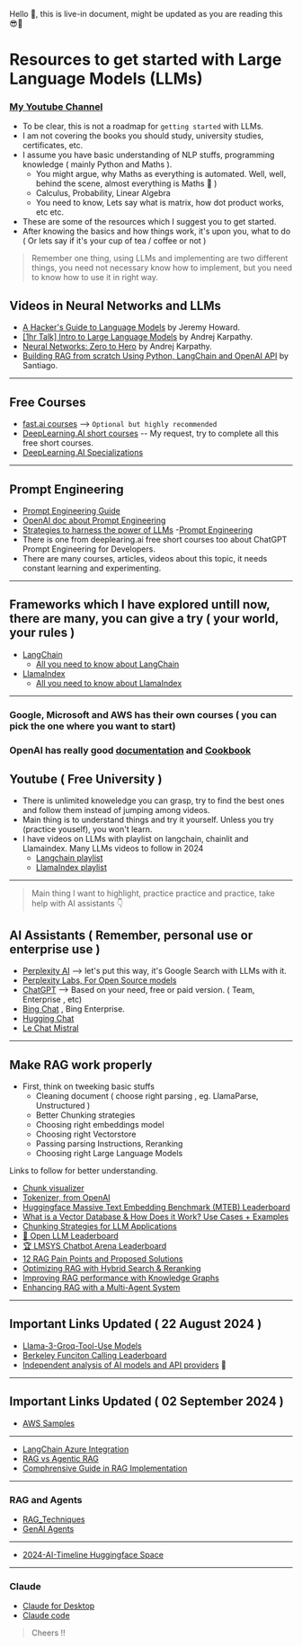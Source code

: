 Hello 👋, this is live-in document, might be updated as you are reading this 😎🧠

# Resources to get started with Large Language Models (LLMs)

### [My Youtube Channel](https://www.youtube.com/@datasciencebasics)

- To be clear, this is not a roadmap for `getting started` with LLMs.
- I am not covering the books you should study, university studies, certificates, etc.
- I assume you have basic understanding of NLP stuffs, programming knowledge ( mainly Python and Maths ).
  - You might argue, why Maths as everything is automated. Well, well, behind the scene, almost everything is Maths 🧠 )
  - Calculus, Probability, Linear Algebra
  - You need to know, Lets say what is matrix, how dot product works, etc etc.
- These are some of the resources which I suggest you to get started.
- After knowing the basics and how things work, it's upon you, what to do ( Or lets say if it's your cup of tea / coffee or not )
> Remember one thing, using LLMs and implementing are two different things, you need not necessary know how to implement, but you need to know how to use it in right way.

## Videos in Neural Networks and LLMs
- [A Hacker's Guide to Language Models](https://youtu.be/jkrNMKz9pWU?si=-PLRJrXB80E27Q_m) by Jeremy Howard.
- [[1hr Talk] Intro to Large Language Models](https://youtu.be/zjkBMFhNj_g?si=hw-BLphS85ORXL7i) by Andrej Karpathy.
- [Neural Networks: Zero to Hero](https://youtube.com/playlist?list=PLAqhIrjkxbuWI23v9cThsA9GvCAUhRvKZ&si=eTu3ESyFvq7JFdPD) by Andrej Karpathy.
- [Building RAG from scratch Using Python, LangChain and OpenAI API](https://youtu.be/BrsocJb-fAo?si=13-fYpjIBp9rmdhw) by Santiago.
---

## Free Courses
- [fast.ai courses](https://www.fast.ai/) --> `Optional but highly recommended`
- [DeepLearning.AI short courses](https://www.deeplearning.ai/short-courses/) -- My request, try to complete all this free short courses.
- [DeepLearning.AI Specializations](https://www.deeplearning.ai/courses/)
---

## Prompt Engineering
- [Prompt Engineering Guide](https://www.promptingguide.ai/)
- [OpenAI doc about Prompt Engineering](https://platform.openai.com/docs/guides/prompt-engineering)
- [Strategies to harness the power of LLMs](https://towardsdatascience.com/how-i-won-singapores-gpt-4-prompt-engineering-competition-34c195a93d41)
-[Prompt Engineering](https://github.com/NirDiamant/Prompt_Engineering) 
- There is one from deeplearing.ai free short courses too about ChatGPT Prompt Engineering for Developers.
- There are many courses, articles, videos about this topic, it needs constant learning and experimenting.
---

## Frameworks which I have explored untill now, there are many, you can give a try ( your world, your rules )
- [LangChain](https://www.langchain.com/)
  - [All you need to know about LangChain](https://youtu.be/EIejozA1W7I?si=rPBJnh7uEWVRa8ce)
- [LlamaIndex](https://www.llamaindex.ai/)
  - [All you need to know about LlamaIndex](https://youtu.be/FbQowFipEP4?si=GIZI73RzJZy1B_cj)
---

### Google, Microsoft and AWS has their own courses ( you can pick the one where you want to start)
### OpenAI has really good [documentation](https://platform.openai.com/docs/introduction) and [Cookbook](https://cookbook.openai.com/)

## Youtube ( Free University )
- There is unlimited knoweledge you can grasp, try to find the best ones and follow them instead of jumping among videos.
- Main thing is to understand things and try it yourself. Unless you try (practice youself), you won't learn.
- I have videos on LLMs with playlist on langchain, chainlit and Llamaindex. Many LLMs videos to follow in 2024
  - [Langchain playlist](https://youtube.com/playlist?list=PLz-qytj7eIWVd1a5SsQ1dzOjVDHdgC1Ck&si=UsnrzCA1kUsYLtLe)
  - [LlamaIndex playlist](https://youtube.com/playlist?list=PLz-qytj7eIWWqLRAJh-Q_fuvs0qH739zz&si=ljn51QFH4qbFL3uz)
---

> Main thing I want to highlight, practice practice and practice, take help with AI assistants 👇
 
## AI Assistants ( Remember, personal use or enterprise use )
- [Perplexity AI](https://perplexity.ai/pro?referral_code=YAWB6JNV) --> let's put this way, it's Google Search with LLMs with it.
- [Perplexity Labs, For Open Source models](https://labs.perplexity.ai/)
- [ChatGPT](https://chat.openai.com/) --> Based on your need, free or paid version. ( Team, Enterprise , etc)
- [Bing Chat](https://www.bing.com/search?q=Bing+AI&showconv=1&FORM=hpcodx) , Bing Enterprise.
- [Hugging Chat](https://huggingface.co/chat/)
- [Le Chat Mistral](https://chat.mistral.ai)

---

## Make RAG work properly
- First, think on tweeking basic stuffs
    - Cleaning document ( choose right parsing , eg. LlamaParse, Unstructured )
    - Better Chunking strategies
    - Choosing right embeddings model
    - Choosing right Vectorstore
    - Passing parsing Instructions, Reranking
    - Choosing right Large Language Models
 
Links to follow for better understanding.

- [Chunk visualizer](https://huggingface.co/spaces/m-ric/chunk_visualizer)
- [Tokenizer, from OpenAI](https://platform.openai.com/tokenizer)
- [Huggingface Massive Text Embedding Benchmark (MTEB) Leaderboard](https://huggingface.co/spaces/mteb/leaderboard)
- [What is a Vector Database & How Does it Work? Use Cases + Examples](https://www.pinecone.io/learn/vector-database/)
- [Chunking Strategies for LLM Applications](https://www.pinecone.io/learn/chunking-strategies/)
- [🤗 Open LLM Leaderboard](https://huggingface.co/spaces/HuggingFaceH4/open_llm_leaderboard)
- [🏆 LMSYS Chatbot Arena Leaderboard](https://chat.lmsys.org/)
- [12 RAG Pain Points and Proposed Solutions](https://towardsdatascience.com/12-rag-pain-points-and-proposed-solutions-43709939a28c)
- [Optimizing RAG with Hybrid Search & Reranking](https://superlinked.com/vectorhub/optimizing-rag-with-hybrid-search-and-reranking)
- [Improving RAG performance with Knowledge Graphs](https://superlinked.com/vectorhub/improving-rag-performance-with-knowledge-graphs)
- [Enhancing RAG with a Multi-Agent System](https://superlinked.com/vectorhub/enhancing-rag-with-a-multi-agent-system)

-----
## Important Links Updated ( 22 August 2024 )
- [Llama-3-Groq-Tool-Use Models](https://wow.groq.com/introducing-llama-3-groq-tool-use-models/)
- [Berkeley Funciton Calling Leaderboard](https://gorilla.cs.berkeley.edu/leaderboard.html#leaderboard)
- [Independent analysis of AI models and API providers](https://artificialanalysis.ai/) :pushpin:

----
## Important Links Updated ( 02 September 2024 )
- [AWS Samples](https://github.com/aws-samples)

----
- [LangChain Azure Integration](https://devblogs.microsoft.com/azure-sql/langchain-with-sqlvectorstore/)
- [RAG vs Agentic RAG](https://www.analyticsvidhya.com/blog/2024/11/rag-vs-agentic-rag/)
- [Comphrensive Guide in RAG Implementation](https://newsletter.armand.so/p/comprehensive-guide-rag-implementations)
----

### RAG and Agents
- [RAG_Techniques](https://github.com/NirDiamant/RAG_Techniques)
- [GenAI Agents](https://github.com/NirDiamant/GenAI_Agents)

----
- [2024-AI-Timeline Huggingface Space](https://huggingface.co/spaces/reach-vb/2024-ai-timeline)

---
### Claude
- [Claude for Desktop](https://claude.ai/download)
- [Claude code](https://docs.anthropic.com/en/docs/agents-and-tools/claude-code/overview)
  
> Cheers !!
